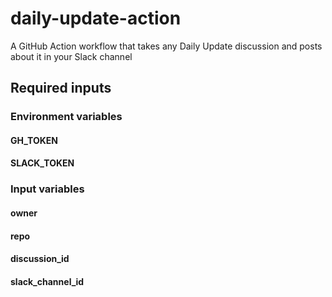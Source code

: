 # daily-update-action
A GitHub Action workflow that takes any Daily Update discussion and posts about it in your Slack channel

## Required inputs
### Environment variables
#### GH_TOKEN

#### SLACK_TOKEN

### Input variables
#### owner

#### repo

#### discussion_id

#### slack_channel_id
